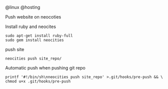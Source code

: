 @linux
@hosting

Push website  on neocoties

Install ruby and neocites

    sudo apt-get install ruby-full
    sudo gem install neocities


push site 

    neocities push site_repo/

Automatic push when pushing git repo

    printf '#!/bin/sh\nneocities push site_repo' >.git/hooks/pre-push && \
    chmod u+x .git/hooks/pre-push

